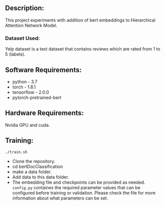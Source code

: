 
## Description:
This project experiments with addition of bert embeddings to Hierarchical Attention Network Model.

### Dataset Used: 
Yelp dataset is a text dataset that contains reviews which are rated from 1 to 5 (labels).  

## Software Requirements:
* python - 3.7
* torch - 1.8.1
* tensorflow - 2.0.0
* pytorch-pretrained-bert

## Hardware Requirements:
Nvidia GPU and cuda.

## Training:

```
./train.sh 
```
* Clone the repository.
* cd bertDocClassification
* make a data folder.
* Add data to this data folder.
* The embedding file and checkpoints can be provided as needed.
```config.py``` containes the required parameter values that can be configured before training or validation. Please check the file for more information about what parameters can be set. 
